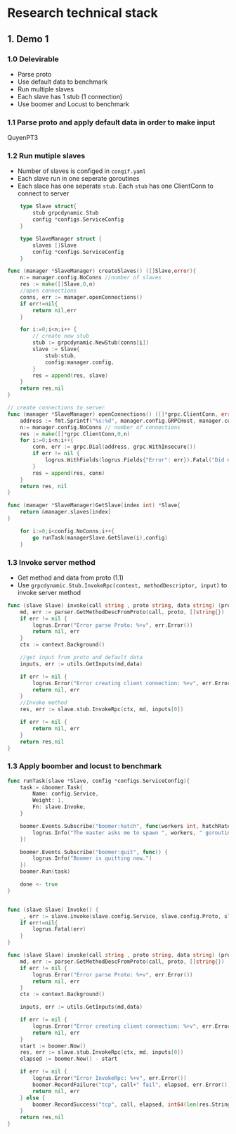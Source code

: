 # Research technical stack

## 1. Demo 1

### 1.0 Delevirable

- Parse proto
- Use default data to benchmark
- Run multiple slaves
- Each slave has 1 stub (1 connection)
- Use boomer and Locust to benchmark

### 1.1 Parse proto and apply default data in order to make input

QuyenPT3

### 1.2 Run mutiple slaves

- Number of slaves is configed in `congif.yaml`
- Each slave run in one seperate goroutines
- Each slace has one seperate `stub`. Each `stub` has one ClientConn to connect to server

```go
    type Slave struct{
        stub grpcdynamic.Stub
        config *configs.ServiceConfig
    }

    type SlaveManager struct {
        slaves []Slave
        config *configs.ServiceConfig
    }
```

```go
func (manager *SlaveManager) createSlaves() ([]Slave,error){
    n:= manager.config.NoConns //number of slaves
    res := make([]Slave,0,n)
    //open connections
    conns, err := manager.openConnections()
    if err!=nil{
        return nil,err
    }

    for i:=0;i<n;i++ {
        // create new stub
        stub := grpcdynamic.NewStub(conns[i])
        slave := Slave{
            stub:stub,
            config:manager.config,
        }
        res = append(res, slave)
    }
    return res,nil
}

// create connections to server
func (manager *SlaveManager) openConnections() ([]*grpc.ClientConn, error) {
    address := fmt.Sprintf("%s:%d", manager.config.GRPCHost, manager.config.GRPCPort)
    n:= manager.config.NoConns // number of connections
    res := make([]*grpc.ClientConn,0,n)
    for i:=0;i<n;i++{
        conn, err := grpc.Dial(address, grpc.WithInsecure())
        if err != nil {
            logrus.WithFields(logrus.Fields{"Error": err}).Fatal("Did not connect server")
        }
        res = append(res, conn)
    }
    return res, nil
}

func (manager *SlaveManager)GetSlave(index int) *Slave{
    return &manager.slaves[index]
}
```

```go
    for i:=0;i<config.NoConns;i++{
        go runTask(managerSlave.GetSlave(i),config)
    }
```

### 1.3 Invoke server method

- Get method and data from proto (1.1)
- Use `grpcdynamic.Stub.InvokeRpc(context, methodDescriptor, input)` to invoke server method

```go
func (slave Slave) invoke(call string , proto string, data string) (proto.Message, error){
    md, err := parser.GetMethodDescFromProto(call, proto, []string{})
    if err != nil {
        logrus.Error("Error parse Proto: %+v", err.Error())
        return nil, err
    }
    ctx := context.Background()

    //get input from proto and default data
    inputs, err := utils.GetInputs(md,data)

    if err != nil {
        logrus.Error("Error creating client connection: %+v", err.Error())
        return nil, err
    }
    //Invoke method
    res, err := slave.stub.InvokeRpc(ctx, md, inputs[0])

    if err != nil {
        return nil, err
    }
    return res,nil
}
```

### 1.3 Apply boomber and locust to benchmark

```go
func runTask(slave *Slave, config *configs.ServiceConfig){
    task:= &boomer.Task{
        Name: config.Service,
        Weight: 1,
        Fn: slave.Invoke,
    }

    boomer.Events.Subscribe("boomer:hatch", func(workers int, hatchRate float64) {
        logrus.Info("The master asks me to spawn ", workers, " goroutines with a hatch rate of", int(hatchRate), "per second.")
    })

    boomer.Events.Subscribe("boomer:quit", func() {
        logrus.Info("Boomer is quitting now.")
    })
    boomer.Run(task)

    done <- true
}
```

```go

func (slave Slave) Invoke() {
    _, err := slave.invoke(slave.config.Service, slave.config.Proto, slave.config.Data)
    if err!=nil{
        logrus.Fatal(err)
    }
}

func (slave Slave) invoke(call string , proto string, data string) (proto.Message, error){
    md, err := parser.GetMethodDescFromProto(call, proto, []string{})
    if err != nil {
        logrus.Error("Error parse Proto: %+v", err.Error())
        return nil, err
    }
    ctx := context.Background()

    inputs, err := utils.GetInputs(md,data)

    if err != nil {
        logrus.Error("Error creating client connection: %+v", err.Error())
        return nil, err
    }
    start := boomer.Now()
    res, err := slave.stub.InvokeRpc(ctx, md, inputs[0])
    elapsed := boomer.Now() - start

    if err != nil {
        logrus.Error("Error InvokeRpc: %+v", err.Error())
        boomer.RecordFailure("tcp", call+" fail", elapsed, err.Error())
        return nil, err
    } else {
        boomer.RecordSuccess("tcp", call, elapsed, int64(len(res.String())))
    }
    return res,nil
}
```
